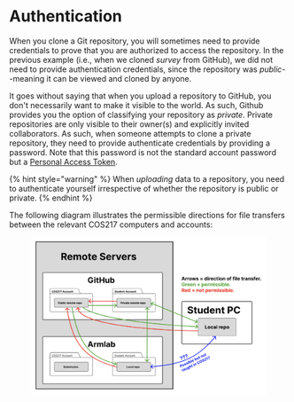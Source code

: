 # Authentication

When you clone a Git repository, you will sometimes need to provide credentials to prove that you are authorized to access the repository. In the previous example (i.e., when we cloned _survey_ from GitHub), we did not need to provide authentication credentials, since the repository was _public_--meaning it can be viewed and cloned by anyone.

It goes without saying that when you upload a repository to GitHub, you don't necessarily want to make it visible to the world. As such, Github provides you the option of classifying your repository as _private_. Private repositories are only visible to their owner(s) and explicitly invited collaborators. As such, when someone attempts to clone a private repository, they need to provide authenticate credentials by providing a password. Note that this password is not the standard account password but a [Personal Access Token](../git-installation.md#generating-a-github-personal-access-token).

{% hint style="warning" %}
When _uploading_ data to a repository, you need to authenticate yourself irrespective of whether the repository is public or private.
{% endhint %}

The following diagram illustrates the permissible directions for file transfers between the relevant COS217 computers and accounts:

<figure><img src="../../../.gitbook/assets/Screenshot 2023-05-01 at 2.35.17 PM.png" alt=""><figcaption></figcaption></figure>

